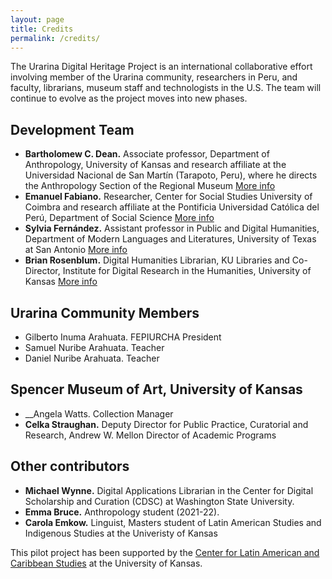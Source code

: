 ```yaml
---
layout: page
title: Credits
permalink: /credits/
---
```



The Urarina Digital Heritage Project is an international collaborative effort involving member of the Urarina community, researchers in Peru, and faculty, librarians, museum staff and technologists in the U.S. The team will continue to evolve as the project moves into new phases.

## Development Team
* __Bartholomew C. Dean.__ Associate professor, Department of Anthropology, University of Kansas and research affiliate at the Universidad Nacional de San Martín (Tarapoto, Peru), where he directs the Anthropology Section of the Regional Museum [More info](https://anthropology.ku.edu/people/bartholomew-c-dean)
* __Emanuel Fabiano.__ Researcher, Center for Social Studies University of Coimbra and research affiliate at the Pontificia Universidad Católica del Perú, Department of Social Science [More info](https://ces.uc.pt/en/ces/pessoas/investigadoras-es-em-pos-doutoramento/emanuele-fabiano)
* __Sylvia Fernández.__ Assistant professor in Public and Digital Humanities, Department of Modern Languages and Literatures, University of Texas at San Antonio [More info](https://colfa.utsa.edu/faculty/profiles/quintanilla-fernandez-sylvia.html)
* __Brian Rosenblum.__ Digital Humanities Librarian, KU Libraries and Co-Director, Institute for Digital Research in the Humanities, University of Kansas [More info](https://crees.ku.edu/people/brian-rosenblum)

## Urarina Community Members
* Gilberto Inuma Arahuata. FEPIURCHA President
* Samuel Nuribe Arahuata. Teacher
* Daniel Nuribe Arahuata. Teacher

## Spencer Museum of Art, University of Kansas
* __Angela Watts. Collection Manager
* __Celka Straughan.__ Deputy Director for Public Practice, Curatorial and Research, Andrew W. Mellon Director of Academic Programs

## Other contributors
* __Michael Wynne.__ Digital Applications Librarian in the Center for Digital Scholarship and Curation (CDSC) at Washington State University.
* __Emma Bruce.__ Anthropology student (2021-22). 
* __Carola Emkow.__ Linguist, Masters student of Latin American Studies and Indigenous Studies at the Univeristy of Kansas

This pilot project has been supported by the [Center for Latin American and Caribbean Studies](https://clacs.ku.edu/) at the University of Kansas.